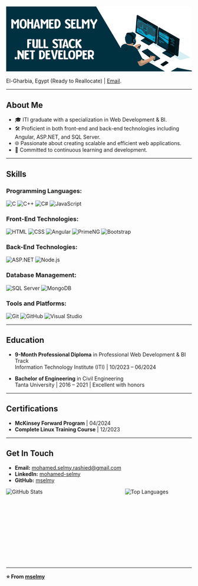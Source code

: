 ![Profile Banner](./Assets/Images/Banner.gif)

El-Gharbia, Egypt (Ready to Reallocate) | [Email](mailto:mohamed.selmy.rashied@gmail.com).

---

## About Me

- 🎓 ITI graduate with a specialization in Web Development & BI.
- 🛠️ Proficient in both front-end and back-end technologies including Angular, ASP.NET, and SQL Server.
- 🌐 Passionate about creating scalable and efficient web applications.
- 🌟 Committed to continuous learning and development.

---

## Skills

### Programming Languages:
![C](https://img.shields.io/badge/-C-blue?style=flat-square&logo=c)
![C++](https://img.shields.io/badge/-C++-00599C?style=flat-square&logo=c++)
![C#](https://img.shields.io/badge/-C%23-239120?style=flat-square&logo=c-sharp)
![JavaScript](https://img.shields.io/badge/-JavaScript-F7DF1E?style=flat-square&logo=javascript)

### Front-End Technologies:
![HTML](https://img.shields.io/badge/-HTML-E34F26?style=flat-square&logo=html5)
![CSS](https://img.shields.io/badge/-CSS-1572B6?style=flat-square&logo=css3)
![Angular](https://img.shields.io/badge/-Angular-DD0031?style=flat-square&logo=angular)
![PrimeNG](https://img.shields.io/badge/-PrimeNG-168DEE?style=flat-square&logo=primeng)
![Bootstrap](https://img.shields.io/badge/-Bootstrap-563D7C?style=flat-square&logo=bootstrap)

### Back-End Technologies:
![ASP.NET](https://img.shields.io/badge/-ASP.NET-5C2D91?style=flat-square&logo=dot-net)
![Node.js](https://img.shields.io/badge/-Node.js-339933?style=flat-square&logo=node-dot-js)

### Database Management:
![SQL Server](https://img.shields.io/badge/-SQL%20Server-CC2927?style=flat-square&logo=microsoft-sql-server)
![MongoDB](https://img.shields.io/badge/-MongoDB-47A248?style=flat-square&logo=mongodb)

### Tools and Platforms:
![Git](https://img.shields.io/badge/-Git-F05032?style=flat-square&logo=git)
![GitHub](https://img.shields.io/badge/-GitHub-181717?style=flat-square&logo=github)
![Visual Studio](https://img.shields.io/badge/-Visual%20Studio-5C2D91?style=flat-square&logo=visual-studio)

---

## Education

- **9-Month Professional Diploma** in Professional Web Development & BI Track  
  Information Technology Institute (ITI) | 10/2023 – 06/2024

- **Bachelor of Engineering** in Civil Engineering  
  Tanta University | 2016 – 2021 | Excellent with honors

---

## Certifications

- **McKinsey Forward Program** | 04/2024
- **Complete Linux Training Course** | 12/2023

---

## Get In Touch

- **Email:** [mohamed.selmy.rashied@gmail.com](mailto:mohamed.selmy.rashied@gmail.com)
- **LinkedIn:** [mohamed-selmy](https://www.linkedin.com/in/mohamed-selmy)
- **GitHub:** [mselmy](https://github.com/mselmy)

<div style="display: flex; justify-content: space-between;">
  <img src="https://github-readme-stats.vercel.app/api?username=mselmy&show_icons=true&theme=radical" alt="GitHub Stats" style="width: 48%; height: 200px"/>
  <img src="https://github-readme-stats.vercel.app/api/top-langs/?username=mselmy&layout=compact&theme=radical" alt="Top Languages" style="width: 36%; height: 200px"/>
</div>

---

**⭐️ From [mselmy](https://github.com/mselmy)**
